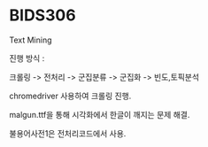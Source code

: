 # BIDS306
Text Mining

진행 방식 : 

크롤링 -> 전처리 -> 군집분류 -> 군집화 -> 빈도,토픽분석

chromedriver 사용하여 크롤링 진행.

malgun.ttf을 통해 시각화에서 한글이 깨지는 문제 해결.

불용어사전1은 전처리코드에서 사용.
